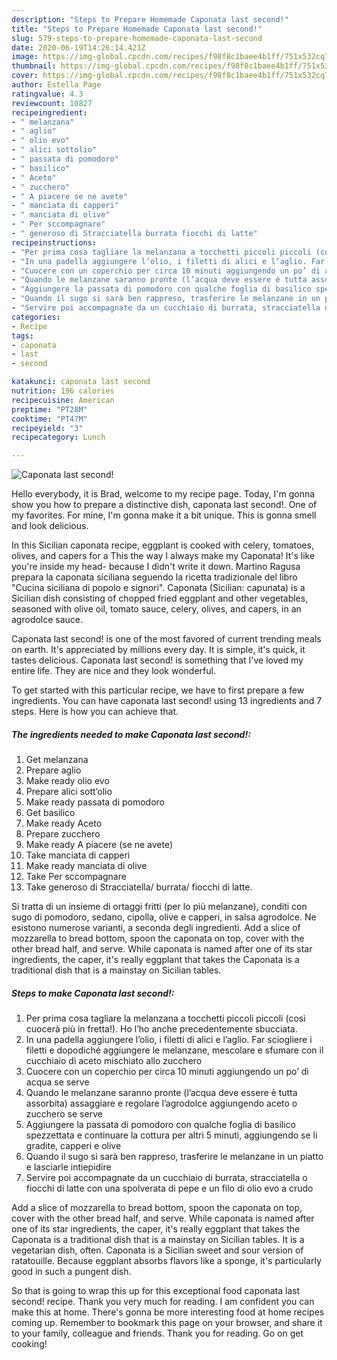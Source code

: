 ```yaml
---
description: "Steps to Prepare Homemade Caponata last second!"
title: "Steps to Prepare Homemade Caponata last second!"
slug: 579-steps-to-prepare-homemade-caponata-last-second
date: 2020-06-19T14:26:14.421Z
image: https://img-global.cpcdn.com/recipes/f98f8c1baee4b1ff/751x532cq70/caponata-last-second-recipe-main-photo.jpg
thumbnail: https://img-global.cpcdn.com/recipes/f98f8c1baee4b1ff/751x532cq70/caponata-last-second-recipe-main-photo.jpg
cover: https://img-global.cpcdn.com/recipes/f98f8c1baee4b1ff/751x532cq70/caponata-last-second-recipe-main-photo.jpg
author: Estella Page
ratingvalue: 4.3
reviewcount: 10827
recipeingredient:
- " melanzana"
- " aglio"
- " olio evo"
- " alici sottolio"
- " passata di pomodoro"
- " basilico"
- " Aceto"
- " zucchero"
- " A piacere se ne avete"
- " manciata di capperi"
- " manciata di olive"
- " Per sccompagnare"
- " generoso di Stracciatella burrata fiocchi di latte"
recipeinstructions:
- "Per prima cosa tagliare la melanzana a tocchetti piccoli piccoli (così cuocerà più in fretta!). Ho l’ho anche precedentemente sbucciata."
- "In una padella aggiungere l’olio, i filetti di alici e l’aglio. Far sciogliere i filetti e dopodiché aggiungere le melanzane, mescolare e sfumare con il cucchiaio di aceto mischiato allo zucchero"
- "Cuocere con un coperchio per circa 10 minuti aggiungendo un po’ di acqua se serve"
- "Quando le melanzane saranno pronte (l’acqua deve essere è tutta assorbita) assaggiare e regolare l’agrodolce aggiungendo aceto o zucchero se serve"
- "Aggiungere la passata di pomodoro con qualche foglia di basilico spezzettata e continuare la cottura per altri 5 minuti, aggiungendo se li gradite, capperi e olive"
- "Quando il sugo si sarà ben rappreso, trasferire le melanzane in un piatto e lasciarle intiepidire"
- "Servire poi accompagnate da un cucchiaio di burrata, stracciatella o fiocchi di latte con una spolverata di pepe e un filo di olio evo a crudo"
categories:
- Recipe
tags:
- caponata
- last
- second

katakunci: caponata last second 
nutrition: 196 calories
recipecuisine: American
preptime: "PT28M"
cooktime: "PT47M"
recipeyield: "3"
recipecategory: Lunch

---
```



![Caponata last second!](https://img-global.cpcdn.com/recipes/f98f8c1baee4b1ff/751x532cq70/caponata-last-second-recipe-main-photo.jpg)

Hello everybody, it is Brad, welcome to my recipe page. Today, I'm gonna show you how to prepare a distinctive dish, caponata last second!. One of my favorites. For mine, I'm gonna make it a bit unique. This is gonna smell and look delicious.

In this Sicilian caponata recipe, eggplant is cooked with celery, tomatoes, olives, and capers for a This the way I always make my Caponata! It&#39;s like you&#39;re inside my head- because I didn&#39;t write it down. Martino Ragusa prepara la caponata siciliana seguendo la ricetta tradizionale del libro &#34;Cucina siciliana di popolo e signori&#34;. Caponata (Sicilian: capunata) is a Sicilian dish consisting of chopped fried eggplant and other vegetables, seasoned with olive oil, tomato sauce, celery, olives, and capers, in an agrodolce sauce.

Caponata last second! is one of the most favored of current trending meals on earth. It's appreciated by millions every day. It is simple, it's quick, it tastes delicious. Caponata last second! is something that I've loved my entire life. They are nice and they look wonderful.


To get started with this particular recipe, we have to first prepare a few ingredients. You can have caponata last second! using 13 ingredients and 7 steps. Here is how you can achieve that.

<!--inarticleads1-->

##### The ingredients needed to make Caponata last second!:

1. Get  melanzana
1. Prepare  aglio
1. Make ready  olio evo
1. Prepare  alici sott’olio
1. Make ready  passata di pomodoro
1. Get  basilico
1. Make ready  Aceto
1. Prepare  zucchero
1. Make ready  A piacere (se ne avete)
1. Take  manciata di capperi
1. Make ready  manciata di olive
1. Take  Per sccompagnare
1. Take  generoso di Stracciatella/ burrata/ fiocchi di latte.


Si tratta di un insieme di ortaggi fritti (per lo più melanzane), conditi con sugo di pomodoro, sedano, cipolla, olive e capperi, in salsa agrodolce. Ne esistono numerose varianti, a seconda degli ingredienti. Add a slice of mozzarella to bread bottom, spoon the caponata on top, cover with the other bread half, and serve. While caponata is named after one of its star ingredients, the caper, it&#39;s really eggplant that takes the Caponata is a traditional dish that is a mainstay on Sicilian tables. 

<!--inarticleads2-->

##### Steps to make Caponata last second!:

1. Per prima cosa tagliare la melanzana a tocchetti piccoli piccoli (così cuocerà più in fretta!). Ho l’ho anche precedentemente sbucciata.
1. In una padella aggiungere l’olio, i filetti di alici e l’aglio. Far sciogliere i filetti e dopodiché aggiungere le melanzane, mescolare e sfumare con il cucchiaio di aceto mischiato allo zucchero
1. Cuocere con un coperchio per circa 10 minuti aggiungendo un po’ di acqua se serve
1. Quando le melanzane saranno pronte (l’acqua deve essere è tutta assorbita) assaggiare e regolare l’agrodolce aggiungendo aceto o zucchero se serve
1. Aggiungere la passata di pomodoro con qualche foglia di basilico spezzettata e continuare la cottura per altri 5 minuti, aggiungendo se li gradite, capperi e olive
1. Quando il sugo si sarà ben rappreso, trasferire le melanzane in un piatto e lasciarle intiepidire
1. Servire poi accompagnate da un cucchiaio di burrata, stracciatella o fiocchi di latte con una spolverata di pepe e un filo di olio evo a crudo


Add a slice of mozzarella to bread bottom, spoon the caponata on top, cover with the other bread half, and serve. While caponata is named after one of its star ingredients, the caper, it&#39;s really eggplant that takes the Caponata is a traditional dish that is a mainstay on Sicilian tables. It is a vegetarian dish, often. Caponata is a Sicilian sweet and sour version of ratatouille. Because eggplant absorbs flavors like a sponge, it&#39;s particularly good in such a pungent dish. 

So that is going to wrap this up for this exceptional food caponata last second! recipe. Thank you very much for reading. I am confident you can make this at home. There's gonna be more interesting food at home recipes coming up. Remember to bookmark this page on your browser, and share it to your family, colleague and friends. Thank you for reading. Go on get cooking!
